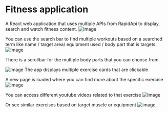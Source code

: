 # Fitness application

A React web application that uses multiple APIs from RapidApi to display, search and watch fitness content. 
![image](https://user-images.githubusercontent.com/58532132/219778045-d7fae310-dc9e-46c9-bf2d-ddae87b49a40.png)

You can use the search bar to find multiple workouts based on a searched term like name / target area/ equipment used / body part that is targets. 
![image](https://user-images.githubusercontent.com/58532132/219779222-6075e9a1-ebb4-4ab1-9355-0160cbe3e706.png)

There is a scrollbar for the multiple body parts that you can choose from. 

![image](https://user-images.githubusercontent.com/58532132/219779736-351cdeb8-88b9-43b2-a814-f9349a0027d1.png)
The app displays multiple exercise cards that are clickable 

A new page is loaded where you can find more about the specific exercise 
![image](https://user-images.githubusercontent.com/58532132/219780016-3a74efc8-c29c-4880-af4f-db194db9dc69.png)

You can access different youtube videos related to that exercise 
![image](https://user-images.githubusercontent.com/58532132/219780217-f5b2b146-2827-4202-9867-8b656d4f713d.png)

Or see similar exercises based on target muscle or equipment
![image](https://user-images.githubusercontent.com/58532132/219780422-99107e30-0cad-4db1-8965-3e3ff75317c5.png)

